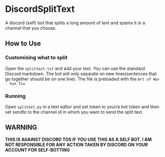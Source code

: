 # DiscordSplitText
A discord (self) bot that splits a long amount of text and spams it in a channel that you choose. 

## How to Use
### Customising what to split
Open the `splittext.txt` and add your text. You can use the standard Discord markdown. The bot will only separate on new lines(sentences that go together should be on one line). The file is preloaded with the `Art of War - Sun Tzu`
### Running
Open `splitext.py` in a text editor and set token to your/a bot token and then set sendto to the channel id in which you want to send the split text.

## WARNING
**THIS IS AGAINST DISCORD TOS IF YOU USE THIS AS A SELF BOT. I AM NOT RESPONSIBLE FOR ANY ACTION TAKEN BY DISCORD ON YOUR ACCOUNT FOR SELF-BOTTING**
